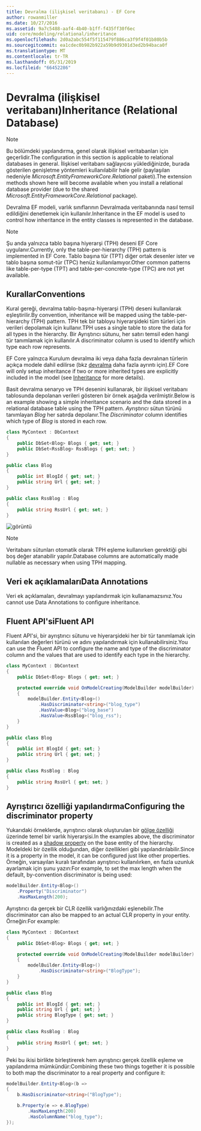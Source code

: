 ```yaml
---
title: Devralma (ilişkisel veritabanı) - EF Core
author: rowanmiller
ms.date: 10/27/2016
ms.assetid: 9a7c5488-aaf4-4b40-b1ff-f435ff30f6ec
uid: core/modeling/relational/inheritance
ms.openlocfilehash: 2d0a2abc554f5f115479f886ca3f9f4f01b80b5b
ms.sourcegitcommit: ea1cdec0b982b922a59b9d9301d3ed2b94baca0f
ms.translationtype: MT
ms.contentlocale: tr-TR
ms.lasthandoff: 05/31/2019
ms.locfileid: "66452286"
---
```

# <a name="inheritance-relational-database"></a><span data-ttu-id="84530-102">Devralma (ilişkisel veritabanı)</span><span class="sxs-lookup"><span data-stu-id="84530-102">Inheritance (Relational Database)</span></span>

> [!NOTE]  
> <span data-ttu-id="84530-103">Bu bölümdeki yapılandırma, genel olarak ilişkisel veritabanları için geçerlidir.</span><span class="sxs-lookup"><span data-stu-id="84530-103">The configuration in this section is applicable to relational databases in general.</span></span> <span data-ttu-id="84530-104">İlişkisel veritabanı sağlayıcısı yüklediğinizde, burada gösterilen genişletme yöntemleri kullanılabilir hale gelir (paylaşılan nedeniyle *Microsoft.EntityFrameworkCore.Relational* paketi).</span><span class="sxs-lookup"><span data-stu-id="84530-104">The extension methods shown here will become available when you install a relational database provider (due to the shared *Microsoft.EntityFrameworkCore.Relational* package).</span></span>

<span data-ttu-id="84530-105">Devralma EF modeli, varlık sınıflarının Devralmada veritabanında nasıl temsil edildiğini denetlemek için kullanılır.</span><span class="sxs-lookup"><span data-stu-id="84530-105">Inheritance in the EF model is used to control how inheritance in the entity classes is represented in the database.</span></span>

> [!NOTE]  
> <span data-ttu-id="84530-106">Şu anda yalnızca tablo başına hiyerarşi (TPH) deseni EF Core uygulanır.</span><span class="sxs-lookup"><span data-stu-id="84530-106">Currently, only the table-per-hierarchy (TPH) pattern is implemented in EF Core.</span></span> <span data-ttu-id="84530-107">Tablo başına tür (TPT) diğer ortak desenler ister ve tablo başına somut-tür (TPC) henüz kullanılamıyor.</span><span class="sxs-lookup"><span data-stu-id="84530-107">Other common patterns like table-per-type (TPT) and table-per-concrete-type (TPC) are not yet available.</span></span>

## <a name="conventions"></a><span data-ttu-id="84530-108">Kurallar</span><span class="sxs-lookup"><span data-stu-id="84530-108">Conventions</span></span>

<span data-ttu-id="84530-109">Kural gereği, devralma tablo-başına-hiyerarşi (TPH) deseni kullanılarak eşleştirilir.</span><span class="sxs-lookup"><span data-stu-id="84530-109">By convention, inheritance will be mapped using the table-per-hierarchy (TPH) pattern.</span></span> <span data-ttu-id="84530-110">TPH tek bir tabloyu hiyerarşideki tüm türleri için verileri depolamak için kullanır.</span><span class="sxs-lookup"><span data-stu-id="84530-110">TPH uses a single table to store the data for all types in the hierarchy.</span></span> <span data-ttu-id="84530-111">Bir Ayrıştırıcı sütunu, her satırı temsil eden hangi tür tanımlamak için kullanılır.</span><span class="sxs-lookup"><span data-stu-id="84530-111">A discriminator column is used to identify which type each row represents.</span></span>

<span data-ttu-id="84530-112">EF Core yalnızca Kurulum devralma iki veya daha fazla devralınan türlerin açıkça modele dahil edilirse (bkz [devralma](../inheritance.md) daha fazla ayrıntı için).</span><span class="sxs-lookup"><span data-stu-id="84530-112">EF Core will only setup inheritance if two or more inherited types are explicitly included in the model (see [Inheritance](../inheritance.md) for more details).</span></span>

<span data-ttu-id="84530-113">Basit devralma senaryo ve TPH desenini kullanarak, bir ilişkisel veritabanı tablosunda depolanan verileri gösteren bir örnek aşağıda verilmiştir.</span><span class="sxs-lookup"><span data-stu-id="84530-113">Below is an example showing a simple inheritance scenario and the data stored in a relational database table using the TPH pattern.</span></span> <span data-ttu-id="84530-114">*Ayrıştırıcı* sütun türünü tanımlayan *Blog* her satırda depolanır.</span><span class="sxs-lookup"><span data-stu-id="84530-114">The *Discriminator* column identifies which type of *Blog* is stored in each row.</span></span>

<!-- [!code-csharp[Main](samples/core/relational/Modeling/Conventions/Samples/InheritanceDbSets.cs)] -->
``` csharp
class MyContext : DbContext
{
    public DbSet<Blog> Blogs { get; set; }
    public DbSet<RssBlog> RssBlogs { get; set; }
}

public class Blog
{
    public int BlogId { get; set; }
    public string Url { get; set; }
}

public class RssBlog : Blog
{
    public string RssUrl { get; set; }
}
```

![görüntü](_static/inheritance-tph-data.png)

>[!NOTE]
> <span data-ttu-id="84530-116">Veritabanı sütunları otomatik olarak TPH eşleme kullanırken gerektiği gibi boş değer atanabilir yapılır.</span><span class="sxs-lookup"><span data-stu-id="84530-116">Database columns are automatically made nullable as necessary when using TPH mapping.</span></span>

## <a name="data-annotations"></a><span data-ttu-id="84530-117">Veri ek açıklamaları</span><span class="sxs-lookup"><span data-stu-id="84530-117">Data Annotations</span></span>

<span data-ttu-id="84530-118">Veri ek açıklamaları, devralmayı yapılandırmak için kullanamazsınız.</span><span class="sxs-lookup"><span data-stu-id="84530-118">You cannot use Data Annotations to configure inheritance.</span></span>

## <a name="fluent-api"></a><span data-ttu-id="84530-119">Fluent API'si</span><span class="sxs-lookup"><span data-stu-id="84530-119">Fluent API</span></span>

<span data-ttu-id="84530-120">Fluent API'si, bir ayrıştırıcı sütunu ve hiyerarşideki her bir tür tanımlamak için kullanılan değerleri türünü ve adını yapılandırmak için kullanabilirsiniz.</span><span class="sxs-lookup"><span data-stu-id="84530-120">You can use the Fluent API to configure the name and type of the discriminator column and the values that are used to identify each type in the hierarchy.</span></span>

<!-- [!code-csharp[Main](samples/core/relational/Modeling/FluentAPI/Samples/InheritanceTPHDiscriminator.cs?highlight=7,8,9,10)] -->
``` csharp
class MyContext : DbContext
{
    public DbSet<Blog> Blogs { get; set; }

    protected override void OnModelCreating(ModelBuilder modelBuilder)
    {
        modelBuilder.Entity<Blog>()
            .HasDiscriminator<string>("blog_type")
            .HasValue<Blog>("blog_base")
            .HasValue<RssBlog>("blog_rss");
    }
}

public class Blog
{
    public int BlogId { get; set; }
    public string Url { get; set; }
}

public class RssBlog : Blog
{
    public string RssUrl { get; set; }
}
```

## <a name="configuring-the-discriminator-property"></a><span data-ttu-id="84530-121">Ayrıştırıcı özelliği yapılandırma</span><span class="sxs-lookup"><span data-stu-id="84530-121">Configuring the discriminator property</span></span>

<span data-ttu-id="84530-122">Yukarıdaki örneklerde, ayrıştırıcı olarak oluşturulan bir [gölge özelliği](xref:core/modeling/shadow-properties) üzerinde temel bir varlık hiyerarşisi.</span><span class="sxs-lookup"><span data-stu-id="84530-122">In the examples above, the discriminator is created as a [shadow property](xref:core/modeling/shadow-properties) on the base entity of the hierarchy.</span></span> <span data-ttu-id="84530-123">Modeldeki bir özellik olduğundan, diğer özellikleri gibi yapılandırılabilir.</span><span class="sxs-lookup"><span data-stu-id="84530-123">Since it is a property in the model, it can be configured just like other properties.</span></span> <span data-ttu-id="84530-124">Örneğin, varsayılan kuralı tarafından ayrıştırıcı kullanılırken, en fazla uzunluk ayarlamak için şunu yazın:</span><span class="sxs-lookup"><span data-stu-id="84530-124">For example, to set the max length when the default, by-convention discriminator is being used:</span></span>

```C#
modelBuilder.Entity<Blog>()
    .Property("Discriminator")
    .HasMaxLength(200);
```

<span data-ttu-id="84530-125">Ayrıştırıcı da gerçek bir CLR özellik varlığınızdaki eşlenebilir.</span><span class="sxs-lookup"><span data-stu-id="84530-125">The discriminator can also be mapped to an actual CLR property in your entity.</span></span> <span data-ttu-id="84530-126">Örneğin:</span><span class="sxs-lookup"><span data-stu-id="84530-126">For example:</span></span>
```C#
class MyContext : DbContext
{
    public DbSet<Blog> Blogs { get; set; }

    protected override void OnModelCreating(ModelBuilder modelBuilder)
    {
        modelBuilder.Entity<Blog>()
            .HasDiscriminator<string>("BlogType");
    }
}

public class Blog
{
    public int BlogId { get; set; }
    public string Url { get; set; }
    public string BlogType { get; set; }
}

public class RssBlog : Blog
{
    public string RssUrl { get; set; }
}
```

<span data-ttu-id="84530-127">Peki bu ikisi birlikte birleştirerek hem ayrıştırıcı gerçek özellik eşleme ve yapılandırma mümkündür:</span><span class="sxs-lookup"><span data-stu-id="84530-127">Combining these two things together it is possible to both map the discriminator to a real property and configure it:</span></span>
```C#
modelBuilder.Entity<Blog>(b =>
{
    b.HasDiscriminator<string>("BlogType");

    b.Property(e => e.BlogType)
        .HasMaxLength(200)
        .HasColumnName("blog_type");
});
```
